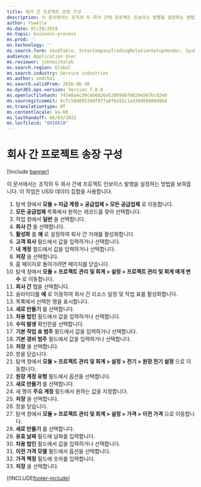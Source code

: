 ```yaml
---
title: 회사 간 프로젝트 송장 구성
description: 이 문서에서는 조직의 두 회사 간에 프로젝트 인보이스 발행을 설정하는 방법을 보여줍니다.
author: Yowelle
ms.date: 07/29/2019
ms.topic: business-process
ms.prod: ''
ms.technology: ''
ms.search.form: VendTable, InterCompanyTradingRelationSetupVendor, SysDataAreaSelectLookup, ProjParameters, ProjPosting, ProjTransferPrice
audience: Application User
ms.reviewer: johnmichalak
ms.search.region: Global
ms.search.industry: Service industries
ms.author: andchoi
ms.search.validFrom: 2016-06-30
ms.dyn365.ops.version: Version 7.0.0
ms.openlocfilehash: 74548a4c30ceb6826e5280948f6829e567bc02e0
ms.sourcegitcommit: 6cfc50d89528df977a8f6a55c1ad39d99800d9b4
ms.translationtype: HT
ms.contentlocale: ko-KR
ms.lasthandoff: 06/03/2022
ms.locfileid: "8916618"
---
```

# <a name="configure-intercompany-project-invoicing"></a>회사 간 프로젝트 송장 구성

[!include [banner](../../includes/banner.md)]

이 문서에서는 조직의 두 회사 간에 프로젝트 인보이스 발행을 설정하는 방법을 보여줍니다. 이 작업은 USSI 데이터 집합을 사용합니다.

1. 탐색 창에서 **모듈 > 지급 계정 > 공급업체 > 모든 공급업체** 로 이동합니다.
2. **모든 공급업체** 목록에서 원하는 레코드를 찾아 선택합니다.
3. 작업 창에서 **일반** 을 선택합니다.
4. **회사 간** 을 선택합니다.
5. **활성화** 를 **예** 로 설정하여 회사 간 거래를 활성화합니다.
6. **고객 회사** 필드에서 값을 입력하거나 선택합니다.
7. **내 계정** 필드에서 값을 입력하거나 선택합니다.
8. **저장** 을 선택합니다.
9. 홈 페이지로 돌아가려면 페이지를 닫습니다.
10. 탐색 창에서 **모듈 > 프로젝트 관리 및 회계 > 설정 > 프로젝트 관리 및 회계 매개 변수** 로 이동합니다.
11. **회사 간** 탭을 선택합니다.
12. 슬라이더를 **예** 로 이동하여 회사 간 리소스 일정 및 작업 표를 활성화합니다.
13. 목록에서 선택한 행을 표시합니다.
14. **새로 만들기** 를 선택합니다.
15. **차용 법인** 필드에서 값을 입력하거나 선택합니다.
16. **수익 발생** 확인란을 선택합니다.
17. **기본 작업 표 범주** 필드에서 값을 입력하거나 선택합니다.
18. **기본 경비 범주** 필드에서 값을 입력하거나 선택합니다.
19. **저장** 을 선택합니다.
20. 창을 닫습니다.
21. 탐색 창에서 **모듈 > 프로젝트 관리 및 회계 > 설정 > 전기 > 원장 전기 설정** 으로 이동합니다.
22. **원장 계정 유형** 필드에서 옵션을 선택합니다.
23. **새로 만들기** 를 선택합니다.
24. 새 행의 **주요 계정** 필드에서 원하는 값을 지정합니다.
25. **저장** 을 선택합니다.
26. 창을 닫습니다.
27. 탐색 창에서 **모듈 > 프로젝트 관리 및 회계 > 설정 > 가격 > 이전 가격** 으로 이동합니다.
28. **새로 만들기** 를 선택합니다.
29. **유효 날짜** 필드에 날짜를 입력합니다.
30. **차용 법인** 필드에서 값을 입력하거나 선택합니다.
31. **이전 가격 모델** 필드에서 옵션을 선택합니다.
32. **가격 책정** 필드에 숫자를 입력합니다.
33. **저장** 을 선택합니다.



[!INCLUDE[footer-include](../../includes/footer-banner.md)]